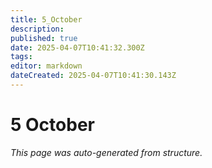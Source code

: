 ```yaml
---
title: 5_October
description: 
published: true
date: 2025-04-07T10:41:32.300Z
tags: 
editor: markdown
dateCreated: 2025-04-07T10:41:30.143Z
---
```


# 5 October

*This page was auto-generated from structure.*